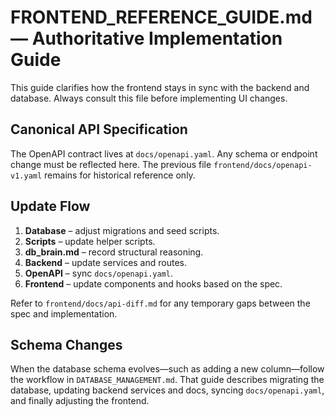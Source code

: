 # FRONTEND_REFERENCE_GUIDE.md — Authoritative Implementation Guide

This guide clarifies how the frontend stays in sync with the backend and database.
Always consult this file before implementing UI changes.

## Canonical API Specification

The OpenAPI contract lives at `docs/openapi.yaml`. Any schema or endpoint change must be reflected here. The previous file `frontend/docs/openapi-v1.yaml` remains for historical reference only.

## Update Flow

1. **Database** – adjust migrations and seed scripts.
2. **Scripts** – update helper scripts.
3. **db_brain.md** – record structural reasoning.
4. **Backend** – update services and routes.
5. **OpenAPI** – sync `docs/openapi.yaml`.
6. **Frontend** – update components and hooks based on the spec.

Refer to `frontend/docs/api-diff.md` for any temporary gaps between the spec and implementation.

## Schema Changes

When the database schema evolves—such as adding a new column—follow the workflow in `DATABASE_MANAGEMENT.md`.
That guide describes migrating the database, updating backend services and docs, syncing `docs/openapi.yaml`, and finally adjusting the frontend.
